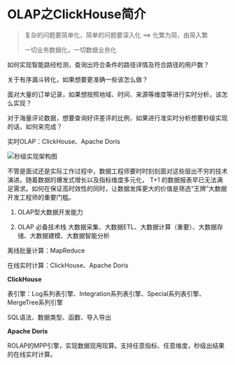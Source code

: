 # OLAP之ClickHouse简介

> 复杂的问题要简单化，简单的问题要深入化  ==> 化繁为简，由简入繁
>
>  一切业务数据化，一切数据业务化

如何实现智能路经检测，查询出符合条件的路径详情及符合路径的用户数？

关于有序漏斗转化，如果想要更准确一些该怎么做？

面对大量的订单记录，如果想按照地域、时间、来源等维度等进行实时分析，该怎么实现？

对于海量评论数据，想要查询好评差评的比例，如果进行准实时分析想要秒级实现的话，如何来完成？

实时OLAP：ClickHouse、Apache Doris

![秒级实现架构图](https://cdn.jsdelivr.net/gh/wangzhiyuan1221/blogger@main/static_files/img/20210312172027.png)

不管是面试还是实际工作过程中，数据工程师要时时刻刻面对这些层出不穷的技术演进。随着数据的爆发式增长以及指标维度多元化， T+1 的数据报表早已无法满足需求。如何在保证高时效性的同时，让数据发挥更大的价值是筛选“王牌”大数据开发工程师的重要门槛。

1. OLAP型大数据开发能力

2. OLAP 必备技术栈
    大数据采集、大数据ETL、大数据计算（重要）、大数据存储、大数据建模、大数据智能分析

离线批量计算：MapReduce

在线实时计算：ClickHouse、Apache Doris

**ClickHouse**

表引擎：Log系列表引擎、Integration系列表引擎、Special系列表引擎、MergeTree系列引擎

SQL语法、数据类型、函数、导入导出

**Apache Doris**

ROLAP的MPP引擎，实现数据现用现算。支持任意指标、任意维度，秒级出结果的在线实时计算。
